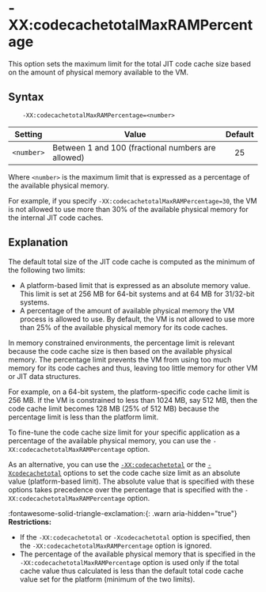 <!--
* Copyright (c) 2017, 2024 IBM Corp. and others
*
* This program and the accompanying materials are made
* available under the terms of the Eclipse Public License 2.0
* which accompanies this distribution and is available at
* https://www.eclipse.org/legal/epl-2.0/ or the Apache
* License, Version 2.0 which accompanies this distribution and
* is available at https://www.apache.org/licenses/LICENSE-2.0.
*
* This Source Code may also be made available under the
* following Secondary Licenses when the conditions for such
* availability set forth in the Eclipse Public License, v. 2.0
* are satisfied: GNU General Public License, version 2 with
* the GNU Classpath Exception [1] and GNU General Public
* License, version 2 with the OpenJDK Assembly Exception [2].
*
* [1] https://www.gnu.org/software/classpath/license.html
* [2] https://openjdk.org/legal/assembly-exception.html
*
* SPDX-License-Identifier: EPL-2.0 OR Apache-2.0 OR GPL-2.0-only WITH Classpath-exception-2.0 OR GPL-2.0-only WITH OpenJDK-assembly-exception-1.0
-->

# -XX:codecachetotalMaxRAMPercentage

This option sets the maximum limit for the total JIT code cache size based on the amount of physical memory available to the VM.

## Syntax

        -XX:codecachetotalMaxRAMPercentage=<number>

| Setting                 | Value      | Default                     |
|-------------------------|------------|:---------------------------:|
| `<number>`    | Between 1 and 100 (fractional numbers are allowed) |  25                       |

Where `<number>` is the maximum limit that is expressed as a percentage of the available physical memory.

For example, if you specify `-XX:codecachetotalMaxRAMPercentage=30`, the VM is not allowed to use more than 30% of the available physical memory for the internal JIT code caches.

## Explanation

The default total size of the JIT code cache is computed as the minimum of the following two limits:

- A platform-based limit that is expressed as an absolute memory value. This limit is set at 256 MB for 64-bit systems and at 64 MB for 31/32-bit systems.
- A percentage of the amount of available physical memory the VM process is allowed to use. By default, the VM is not allowed to use more than 25% of the available physical memory for its code caches.

In memory constrained environments, the percentage limit is relevant because the code cache size is then based on the available physical memory. The percentage limit prevents the VM from using too much memory for its code caches and thus, leaving too little memory for other VM or JIT data structures.

For example, on a 64-bit system, the platform-specific code cache limit is 256 MB. If the VM is constrained to less than 1024 MB, say 512 MB, then the code cache limit becomes 128 MB (25% of 512 MB) because the percentage limit is less than the platform limit.

To fine-tune the code cache size limit for your specific application as a percentage of the available physical memory, you can use the `-XX:codecachetotalMaxRAMPercentage` option.

As an alternative, you can use the [`-XX:codecachetotal`](xxcodecachetotal.md) or the [`-Xcodecachetotal`](xcodecachetotal.md) options to set the code cache size limit as an absolute value (platform-based limit). The absolute value that is specified with these options takes precedence over the percentage that is specified with the `-XX:codecachetotalMaxRAMPercentage` option.

:fontawesome-solid-triangle-exclamation:{: .warn aria-hidden="true"} **Restrictions:**

- If the `-XX:codecachetotal` or `-Xcodecachetotal` option is specified, then the `-XX:codecachetotalMaxRAMPercentage` option is ignored.
- The percentage of the available physical memory that is specified in the `-XX:codecachetotalMaxRAMPercentage` option is used only if the total cache value thus calculated is less than the default total code cache value set for the platform (minimum of the two limits).


<!-- ==== END OF TOPIC ==== xxcodecachetotalmaxrampercentage.md ==== -->
